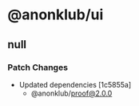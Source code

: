# @anonklub/ui

## null

### Patch Changes

- Updated dependencies [1c5855a]
  - @anonklub/proof@2.0.0
